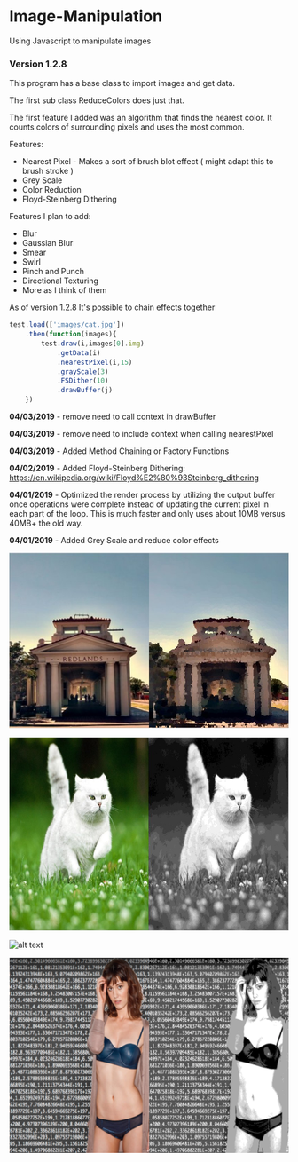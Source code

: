 # Image-Manipulation
Using Javascript to manipulate images

### Version 1.2.8

This program has a base class to import images and get data.

The first sub class ReduceColors does just that.

The first feature I added was an algorithm that finds the nearest color.
It counts colors of surrounding pixels and uses the most common.

Features:
* Nearest Pixel - Makes a sort of brush blot effect ( might adapt this to brush stroke )
* Grey Scale
* Color Reduction
* Floyd-Steinberg Dithering

Features I plan to add:
* Blur
* Gaussian Blur
* Smear
* Swirl
* Pinch and Punch
* Directional Texturing
* More as I think of them

As of version 1.2.8 It's possible to chain effects together

```javascript
test.load(['images/cat.jpg'])
	.then(function(images){
		test.draw(i,images[0].img)
			.getData(i)
			.nearestPixel(i,15)
			.grayScale(3)
			.FSDither(10)
			.drawBuffer(j)
	})
```
**04/03/2019** - remove need to call context in drawBuffer

**04/03/2019** - remove need to include context when calling nearestPixel

**04/03/2019** - Added Method Chaining or Factory Functions

**04/02/2019** - Added Floyd-Steinberg Dithering: https://en.wikipedia.org/wiki/Floyd%E2%80%93Steinberg_dithering

**04/01/2019** - Optimized the render process by utilizing the output buffer once operations were complete instead of updating the current pixel in each part of the loop. This is much faster and only uses about 10MB versus 40MB+ the old way.

**04/01/2019** - Added Grey Scale and reduce color effects

![alt text](https://raw.githubusercontent.com/061375/Image-Manipulation/master/images/impressionism-redlands-trainstation.jpg "Nearest Pixel")

![alt text](https://raw.githubusercontent.com/061375/Image-Manipulation/master/images/cat-grayscale.jpg "Grey Scale")

![alt text](https://raw.githubusercontent.com/061375/Image-Manipulation/master/images/fs-dithering.png "Floyd-Steinberg Dithering")

![alt text](https://raw.githubusercontent.com/061375/Image-Manipulation/master/images/mary-dithering-w-greyscale.png "Floyd-Steinberg Dithering")



